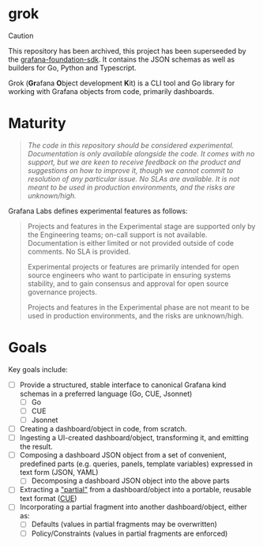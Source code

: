 # grok

> [!CAUTION]
> This repository has been archived, this project has been superseeded by the [grafana-foundation-sdk](https://github.com/grafana/grafana-foundation-sdk). It contains the JSON schemas as well as builders for Go, Python and Typescript.

Grok (**Gr**afana **O**bject development **K**it) is a CLI tool and Go library for working with Grafana objects from code, primarily dashboards.

# Maturity
> _The code in this repository should be considered experimental. Documentation is only
available alongside the code. It comes with no support, but we are keen to receive
feedback on the product and suggestions on how to improve it, though we cannot commit
to resolution of any particular issue. No SLAs are available. It is not meant to be used
in production environments, and the risks are unknown/high._

Grafana Labs defines experimental features as follows:

> Projects and features in the Experimental stage are supported only by the Engineering
teams; on-call support is not available. Documentation is either limited or not provided
outside of code comments. No SLA is provided.
>
> Experimental projects or features are primarily intended for open source engineers who
want to participate in ensuring systems stability, and to gain consensus and approval
for open source governance projects.
>
> Projects and features in the Experimental phase are not meant to be used in production
environments, and the risks are unknown/high.

# Goals
Key goals include:

* [ ] Provide a structured, stable interface to canonical Grafana kind schemas in a preferred language (Go, CUE, Jsonnet)
  * [ ] Go
  * [ ] CUE
  * [ ] Jsonnet
* [ ] Creating a dashboard/object in code, from scratch.
* [ ] Ingesting a UI-created dashboard/object, transforming it, and emitting the result.
* [ ] Composing a dashboard JSON object from a set of convenient, predefined parts (e.g. queries, panels, template variables) expressed in text form (JSON, YAML)
  * [ ] Decomposing a dashboard JSON object into the above parts
* [ ] Extracting a ["partial"](#Partials) from a dashboard/object into a portable, reusable text format ([CUE](https://cuelang.org))
* [ ] Incorporating a partial fragment into another dashboard/object, either as:
  * [ ] Defaults (values in partial fragments may be overwritten)
  * [ ] Policy/Constraints (values in partial fragments are enforced)

